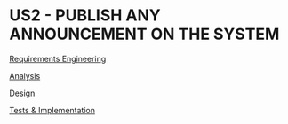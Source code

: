 # US2 - PUBLISH ANY ANNOUNCEMENT ON THE SYSTEM

[Requirements Engineering](01.requirements-engineering/Requirements-Engineering.md)

[Analysis](02.analysis/Analysis.md)

[Design](03.design/Design.md)

[Tests & Implementation ](04.tests-and-implementation/Readme.md)
